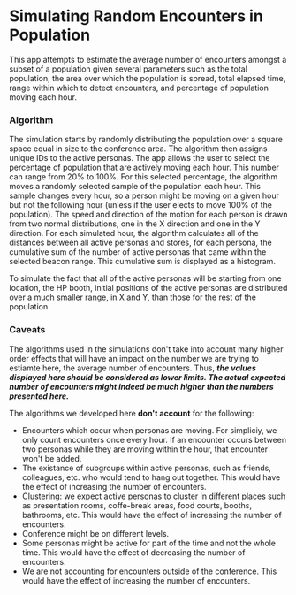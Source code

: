 # Simulating Random Encounters in Population

This app attempts to estimate the average number of encounters amongst a subset of a population given several parameters such as the total population, the area over which the population is spread, total elapsed time, range within which to detect encounters, and percentage of population moving each hour.

### Algorithm

The simulation starts by randomly distributing the population over a square space equal in size to the conference area. The algorithm then assigns unique IDs to the active personas. The app allows the user to select the percentage of population that are actively moving each hour. This number can range from 20% to 100%. For this selected percentage, the algorithm moves a randomly selected sample of the population each hour. This sample changes every hour, so a person might be moving on a given hour but not the following hour (unless if the user elects to move 100% of the population). The speed and direction of the motion for each person is drawn from two normal distributions, one in the X direction and one in the Y direction.  For each simulated hour, the algorithm calculates all of the distances between all active personas and stores, for each persona, the cumulative sum of the number of active personas that came within the selected beacon range.  This cumulative sum is displayed as a histogram.

To simulate the fact that all of the active personas will be starting from one location, the HP booth, initial positions of the active personas are distributed over a much smaller range, in X and Y, than those for the rest of the population. 

### Caveats

The algorithms used in the simulations don't take into account many higher order effects that will have an impact on the number we are trying to estiamte here, the average number of encounters. Thus, *__the values displayed here should be considered as lower limits. The actual expected number of encounters might indeed be much higher than the numbers presented here.__*

The algorithms we developed here __don't account__ for the following:

* Encounters which occur when personas are moving. For simpliciy, we only count encounters once every hour. If an encounter occurs between two personas while they are moving within the hour, that encounter won't be added. 
* The existance of subgroups within active personas, such as friends, colleagues, etc. who would tend to hang out together. This would have the effect of increasing the number of encounters.
* Clustering: we expect active personas to cluster in different places such as presentation rooms, coffe-break areas, food courts, booths, bathrooms, etc. This would have the effect of increasing the number of encounters.
* Conference might be on different levels. 
* Some personas might be active for part of the time and not the whole time. This would have the effect of decreasing the number of encounters.
* We are not accounting for encounters outside of the conference. This would have the effect of increasing the number of encounters.



